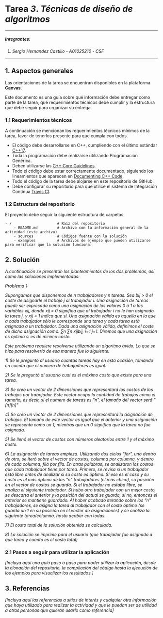 # Tarea *3*. *Técnicas de diseño de algoritmos*

---

##### Integrantes:
1. *Sergio Hernandez Castillo* - *A01025210* - *CSF*

---
## 1. Aspectos generales

Las orientaciones de la tarea se encuentran disponibles en la plataforma **Canvas**.

Este documento es una guía sobre qué información debe entregar como parte de la tarea, qué requerimientos técnicos debe cumplir y la estructura que debe seguir para organizar su entrega.


### 1.1 Requerimientos técnicos

A continuación se mencionan los requerimientos técnicos mínimos de la tarea, favor de tenerlos presente para que cumpla con todos.

* El código debe desarrollarse en C++, cumpliendo con el último estándar [C++17](https://isocpp.org/std/the-standard).
* Toda la programación debe realizarse utilizando Programación Genérica.
* Deben utilizarse las [C++ Core Guidelines](https://github.com/isocpp/CppCoreGuidelines/blob/master/CppCoreGuidelines.md).
* Todo el código debe estar correctamente documentado, siguiendo los lineamientos que aparecen en [Documenting C++ Code](https://developer.lsst.io/cpp/api-docs.html).
* Todo el código de la tarea debe alojarse en este repositorio de GitHub.
* Debe configurar su repositorio para que utilice el sistema de Integración Continua [Travis CI](https://travis-ci.org/).

### 1.2 Estructura del repositorio

El proyecto debe seguir la siguiente estructura de carpetas:
```
- / 			        # Raíz del repositorio
    - README.md			# Archivo con la información general de la actividad (este archivo)
    - sources  			# Códigos fuente con la solución
    - examples			# Archivos de ejemplo que pueden utilizarse para verificar que la solución funciona.
```

## 2. Solución

*A continuación se presentan los planteamientos de los dos problemas, así como las soluciones implementadas:*

*Problema 1:*

*Supongamos que disponemos de n trabajadores y n tareas. Sea bij > 0 el coste de asignarle el trabajo j al trabajador i. Una asignación de tareas puede ser expresada como una asignación de los valores 0 ó 1 a las variables xij, donde xij = 0 significa que al trabajador i no le han asignado la tarea j, y xij = 1 indica que sí. Una asignación válida es aquella en la que a cada trabajador sólo le corresponde una tarea y cada tarea está asignada a un trabajador. Dada una asignación válida, definimos el coste de dicha asignación como: ∑n ∑n xijbij, i=1 j=1. Diremos que una asignación es óptima si es de mínimo coste.*

*Este problema requiere resolverse utilizando un algoritmo ávido. Lo que se hizo para resolverlo de esa manera fue lo siguiente:*

*1) Se le preguntó al usuario cuantas tareas hay en esta ocasión, tomando en cuenta que el número de trabajadores es igual.*

*2) Se le preguntó al usuario cual es el máximo costo que existe para una tarea.*

*3) Se creó un vector de 2 dimensiones que representará los costos de los trabajos por trabajador. Este vector ocupa la cantidad de trabajos como el tamaño, es decir, si el numero de tareas es "n", el tamaño del vector será "[n][n]"*

*4) Se creó un vector de 2 dimensiones que representará la asignación de trabajos. El tamaño de este vector es igual que el anterior y una asignación se representa como un 1, mientras que un 0 significa que la tarea no fue asignada.*

*5) Se llenó el vector de costos con números aleatorios entre 1 y el máximo costo.*

*6) La asignación de tareas empieza. Utilizando dos ciclos "for", uno dentro de otro, se iteró sobre el vector de costos, columna por columna, y dentro de cada columna, fila por fila. En otras palabras, se analizaron los costos que cada trabajador tiene por tarea. Primero, se revisa si un trabajador está libre antes de analizar si su costo es óptimo. Si ese es el caso y su costo es el más óptimo de los "n" trabajadores (el más chico), su posición en el vector de costos se guarda. Si el trabajador no estaba libre, se analiza el siguiente trabajador. Si hubo otro trabajador con un mejor costo, se descarta el anterior y la posición del actual se guarda, si no, entonces el anterior se mantiene guardado. Al haber acabado iterando sobre los "n" trabajadores, se asigna la tarea al trabajador con el costo óptimo (se guarda un 1 en su posición en el vector de asignaciones) y se analiza la siguiente tarea/columna, hasta acabar con todas.*

*7) El costo total de la solución obtenida se calculada.*

*8) La solución se imprime para el usuario (que trabajador fue asignado a que tarea y cuanto es el costo total)*

### 2.1 Pasos a seguir para utilizar la aplicación

*[Incluya aquí una guía paso a paso para poder utilizar la aplicación, desde la clonación del repositorio, la compilación del código hasta la ejecución de los ejemplos para visualizar los resultados.]*

## 3. Referencias

*[Incluya aquí las referencias a sitios de interés y cualquier otra información que haya utilizado para realizar la actividad y que le puedan ser de utilidad a otras personas que quieran usarlo como referencia]*
